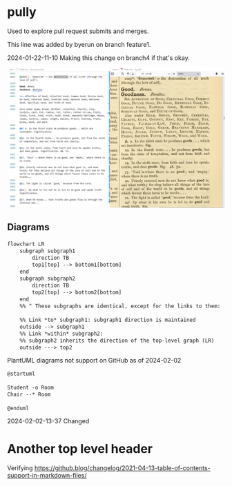 # pully

Used to explore pull request submits and merges.

This line was added by byerun on branch feature1.

2024-01-22-11-10 Making this change on branch4 if that's okay.

![image](image.png)

## Diagrams

```mermaid
flowchart LR
    subgraph subgraph1
        direction TB
        top1[top] --> bottom1[bottom]
    end
    subgraph subgraph2
        direction TB
        top2[top] --> bottom2[bottom]
    end
    %% ^ These subgraphs are identical, except for the links to them:

    %% Link *to* subgraph1: subgraph1 direction is maintained
    outside --> subgraph1
    %% Link *within* subgraph2:
    %% subgraph2 inherits the direction of the top-level graph (LR)
    outside ---> top2
```

PlantUML diagrams not support on GitHub as of 2024-02-02
```plantuml
@startuml

Student -o Room
Chair --* Room

@enduml
```
 
2024-02-02-13-37 Changed

# Another top level header

Verifying https://github.blog/changelog/2021-04-13-table-of-contents-support-in-markdown-files/
